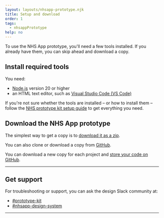 ```yaml
---
layout: layouts/nhsapp-prototype.njk
title: Setup and download
order: 1
tags:
  - nhsappPrototype
help: no
---
```


To use the NHS App prototype, you'll need a few tools installed. If you already have them, you can skip ahead and download a copy.

## Install required tools

You need:

- [Node.js](https://nodejs.org/en/download) version 20 or higher
- an HTML text editor, such as [Visual Studio Code (VS Code)](https://code.visualstudio.com/download)

If you're not sure whether the tools are installed – or how to install them – follow the [NHS prototype kit setup guide](https://prototype-kit.service-manual.nhs.uk/install/simple) to get everything you need.

## Download the NHS App prototype

The simplest way to get a copy is to [download it as a zip](https://github.com/nhsuk/nhsapp-prototype/archive/refs/heads/main.zip).

You can also clone or download a copy from [GitHub](https://github.com/nhsuk/nhsapp-prototype).

<div class="nhsuk-inset-text nhsuk-u-margin-top-0">
  <p>You can download a new copy for each project and <a href="/get-started/nhsapp-prototype/github">store your code on GitHub</a>.</p>
</div>

<hr class="nhsuk-section-break nhsuk-section-break--xl nhsuk-section-break--visible app-section-break--width-4">

## Get support

For troubleshooting or support, you can ask the design Slack community at:

- [#prototype-kit](https://nhsdigitalcorporate.enterprise.slack.com/archives/C042J3MTJG2)
- [#nhsapp-design-system](https://nhsdigitalcorporate.enterprise.slack.com/archives/C06GY1LRP19)

<hr class="nhsuk-section-break nhsuk-section-break--xl nhsuk-section-break--visible app-section-break--width-4">
